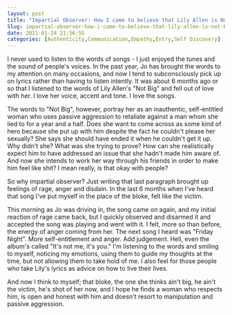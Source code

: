 ```yaml
---
layout: post
title: "Impartial Observer: How I came to believe that Lily Allen is Not Big"
Slug: impartial-observer-how-i-came-to-believe-that-lily-allen-is-not-big
date: 2011-01-24 21:56:55
categories: [Authenticity,Communication,Empathy,Entry,Self Discovery]
---
```

I never used to listen to the words of songs - I just enjoyed the tunes and the sound of people's voices. In the past year, Jo has brought the words to my attention on many occasions, and now I tend to subconsciously pick up on lyrics rather than having to listen intently. It was about 6 months ago or so that I listened to the words of Lily Allen's "Not Big" and fell out of love with her. I love her voice, accent and tone. I love the songs.

The words to "Not Big", however, portray her as an inauthentic, self-entitled woman who uses passive aggression to retaliate against a man whom she lied to for a year and a half. Does she want to come across as some kind of hero because she put up with him despite the fact he couldn't please her sexually? She says she should have ended it when he couldn't get it up. Why didn't she? What was she trying to prove? How can she realistically expect him to have addressed an issue that she hadn't made him aware of. And now she intends to work her way through his friends in order to make him feel like shit? I mean really, is that okay with people?

So why impartial observer? Just writing that last paragraph brought up feelings of rage, anger and disdain. In the last 6 months when I've heard that song I've put myself in the place of the bloke, felt like the victim.

This morning as Jo was driving in, the song came on again, and my initial reaction of rage came back, but I quickly observed and disarmed it and accepted the song was playing and went with it. I felt, more so than before, the energy of anger coming from her. The next song I heard was "Friday Night". More self-entitlement and anger. Add judgement. Hell, even the album's called "It's not me, it's you." I'm listening to the words and smiling to myself, noticing my emotions, using them to guide my thoughts at the time, but not allowing them to take hold of me. I also feel for those people who take Lily's lyrics as advice on how to live their lives.

And now I think to myself; that bloke, the one she thinks ain't big, he ain't the victim, he's shot of her now, and I hope he finds a woman who respects him, is open and honest with him and doesn't resort to manipulation and passive aggression.
